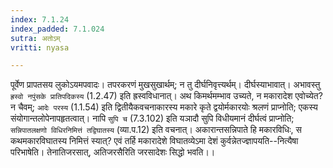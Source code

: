 ```yaml
---
index: 7.1.24
index_padded: 7.1.024
sutra: अतोऽम्
vritti: nyasa

---
```

पूर्वेण प्रापतसय लुकोऽयमपवादः। तपरकरणं मुखसुखार्थम्; न तु दीर्घनिवृत्त्यर्थम्। दीर्घस्याभावात्। अभावस्तु `ह्रस्वो नपुंसके प्रातिपदिकस्य` (1.2.47) इति ह्रस्वविधानात्। अथ किमर्थमम्भाव उच्यते, न मकारादेश एवोच्येत? न चैवम्; `आदेः परस्य` (1.1.54) इति द्वितीयैकवचनाकारस्य मकारे कृते द्वयोर्मकारयोः श्रलणं प्राप्नोति; एकस्य संयोगान्तलोपेनापहृतत्वात्। नापि `सुपि च` (7.3.102) इति यञादौ सुपि विधीयमानं दीर्घत्वं प्राप्नोति; `सन्निपातलक्षणो विधिरनिमित्तं तद्विघातस्य` (व्या.प.12) इति वचनात्। अकारान्तसन्निपाते हि मकारविधिः, स कथमकारविघातस्य निमित्तं स्यात्? एवं तर्हि मकारादेशे विघातव्येऽमा देशं कुर्वन्नेतज्ज्ञापयति--नित्यैषा परिभाषेति। तेनातिजरसात्, अतिजरसैरिति जरसादेशः सिद्धो भवति।।